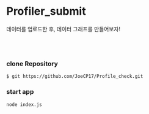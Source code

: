 # Profiler_submit

데이터를 업로드한 후, 데이터 그래프를 만들어보자! 

<br>
<br>

### clone Repository 
~~~~~~~~~~~~~~~
$ git https://github.com/JoeCP17/Profile_check.git
~~~~~~~~~~~~~~~

### start app 
~~~~~~~~~~~~
node index.js 
~~~~~~~~~~~~~
